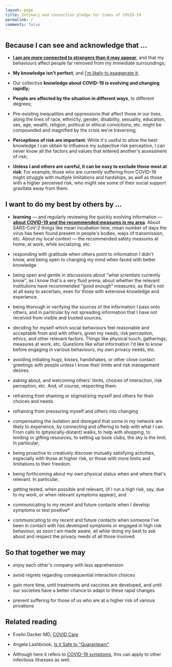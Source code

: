 ```yaml
---
layout: page
title: Intimacy and connection pledge for times of COVID-19
permalink: /
comments: false
---
```


## Because I can see and acknowledge that ...  


*   [**I am are more connected to strangers than it may appear**](https://youtu.be/X0mHf3oSUdU), and that my behaviours affect people far removed from my immediate surroundings;  
    
*   **My knowledge isn't perfect**, and [I'm likely to exaggerate it;](https://en.wikipedia.org/wiki/Dunning%E2%80%93Kruger_effect)  

*   Our collective **knowledge about COVID-19 is evolving and changing rapidly;**  

*   **People are affected by the situation in different ways**, to different degrees;  

*   Pre-existing inequalities and oppressions that affect those in our lives, along the lines of race, ethnicity, gender, disability, sexuality, education, sex, age, wealth, religion, political or ethical convictions, etc. might be compounded and magnified by the crisis we're traversing;  

*   **Perceptions of risk are important**. While it's useful to allow the best knowledge I can obtain to influence my subjective risk perception, I can never know all the factors and values that entered another's assessment of risk;  
    
*   **Unless I and others are careful, it can be easy to exclude those most at risk**. For example, those who are currently suffering from COVID-19 might struggle with multiple limitations and hardships, as well as those with a higher perceived risk, who might see some of their social support gravitate away from them.  
    

## I want to do my best by others by ...  



*   **learning** — and regularly reviewing the quickly evolving information — <a href="#" class="tooltip">**about COVID-19 and the recommended measures in my area**</a>. About SARS-CoV-2 things like mean incubation time, mean number of days the virus has been found present in people's bodies, ways of transmission, etc. About my local context — the recommended safety measures at home, at work, while socializing, etc.  

*   responding with gratitude when others point to information I didn't know, and being open to changing my mind when faced with better knowledge  

*   being open and gentle  in discussions about "what scientists currently know", as I know that's a very fluid arena; about whether the relevant institutions have recommended "good enough" measures, as that's not at all easy to ascertain, even for those with extensive knowledge and experience.  

*   being thorough in verifying the sources of the information I pass onto others, and in particular by not spreading information that I have not received from visible and trusted sources.  

*   deciding for myself which social behaviours feel reasonable and acceptable from and with others, given my needs, risk perception, ethics, and other relevant factors. Things like physical touch, gatherings, measures at work, etc. Questions like what information I'd like to know before engaging in various behaviours, my own privacy needs, etc.  

*   avoiding initiating hugs, kisses, handshakes, or other close contact greetings with people  unless I know their limits and risk management desires.  

*   asking about, and welcoming others' limits, choices of interaction, risk perception, etc. And, of course, respecting them.  

*   refraining from shaming or stigmatizing myself and others for their choices and needs  

*   refraining from pressuring myself and others into changing  

*   compensating the isolation and disregard that some in my network are likely to experience, by connecting and offering to help with what I can. From calls to (physically-distant) walks, to help with shopping, to lending or gifting resources, to setting up book clubs, the sky is the limit. In particular,  

*   being proactive to creatively discover mutually satisfying activities, especially with those at higher risk, or those with more limits and limitations to their freedom.  

*   being forthcoming about my own physical status when and where that's relevant. In particular,  

*   getting tested, when possible and relevant, (if I run a high risk, say, due to my work, or when relevant symptoms appear), and  

*   communicating to my recent and future contacts when I develop symptoms or test positive*  

*   communicating to my recent and future contacts when someone I've been in contact with has developed symptoms or engaged in high risk behaviour, as soon I am made aware, all while doing my best to ask about and respect the privacy needs of all those involved  

## So that together we may  

*   enjoy each other's company with less apprehension  

*   avoid regrets regarding consequential interaction choices  

*   gain more time, until treatments and vaccines are developed, and until our societies have a better chance to adapt to these rapid changes  

*   prevent suffering for those of us who are at a higher risk of various privations  

## Related reading  


*   Evelin Dacker MD, [COVID Care](https://medium.com/@evelindacker/covid-care-e2ede67428d4)  

*   Angela Lashbrook, [Is it Safe to "Quaranteam"](https://elemental.medium.com/is-it-safe-to-quaranteam-8b603392bd15)  

* Although here it refers to [COVID-19 symptoms](https://www.who.int/health-topics/coronavirus#tab=tab_3), this can apply to other infectious illnesses as well.
